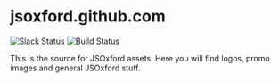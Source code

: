jsoxford.github.com
===================

[![Slack Status](https://digitaloxford.herokuapp.com/badge.svg)](https://digitaloxford.herokuapp.com) [![Build Status](https://travis-ci.org/jsoxford/website.svg?branch=master)](https://travis-ci.org/jsoxford/website)

This is the source for JSOxford assets. Here you will find logos, promo images and general JSOxford stuff.

